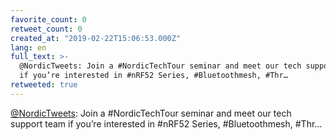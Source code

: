 ```yaml
---
favorite_count: 0
retweet_count: 0
created_at: "2019-02-22T15:06:53.000Z"
lang: en
full_text: >-
  @NordicTweets: Join a #NordicTechTour seminar and meet our tech support team
  if you’re interested in #nRF52 Series, #Bluetoothmesh, #Thr…
retweeted: true
---
```


[@NordicTweets](https://twitter.com/NordicTweets): Join a #NordicTechTour
seminar and meet our tech support team if you’re interested in #nRF52 Series,
#Bluetoothmesh, #Thr…
